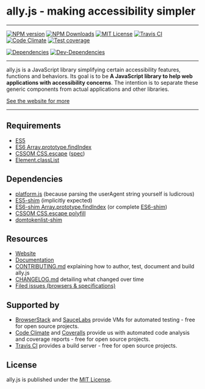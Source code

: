 # ally.js - making accessibility simpler

---

[![NPM version][npm-image]][npm-url]
[![NPM Downloads][downloads-image]][downloads-url]
[![MIT License][license-image]][license-url]
[![Travis CI][build-image]][build-url]
[![Code Climate][climate-image]][climate-url]
[![Test coverage][coverage-image]][coverage-url]

[![Dependencies][dependencies-image]][dependencies-url]
[![Dev-Dependencies][dev-dependencies-image]][dev-dependencies-url]

---

ally.js is a JavaScript library simplifying certain accessibility features, functions and behaviors. Its goal is to be **A JavaScript library to help web applications with accessibility concerns**. The intention is to separate these generic components from actual applications and other libraries.

[See the website for more](https://allyjs.io)

---

## Requirements

* [ES5](http://kangax.github.io/compat-table/es5/)
* [ES6 Array.prototype.findIndex](https://developer.mozilla.org/en-US/docs/Web/JavaScript/Reference/Global_Objects/Array/findIndex)
* [CSSOM CSS.escape](https://developer.mozilla.org/en-US/docs/Web/API/CSS.escape) ([spec](http://dev.w3.org/csswg/cssom/#the-css.escape%28%29-method))
* [Element.classList](https://developer.mozilla.org/en/docs/Web/API/Element/classList)


## Dependencies

* [platform.js](https://github.com/bestiejs/platform.js) (because parsing the userAgent string yourself is ludicrous)
* [ES5-shim](https://github.com/es-shims/es5-shim) (implicitly expected)
* [ES6-shim Array.prototype.findIndex](https://github.com/paulmillr/Array.prototype.findIndex) (or complete [ES6-shim](https://github.com/paulmillr/es6-shim))
* [CSSOM CSS.escape polyfill](https://github.com/mathiasbynens/CSS.escape)
* [domtokenlist-shim](https://github.com/jwilsson/domtokenlist)


## Resources

* [Website](http://allyjs.io/)
* [Documentation](docs/README.md)
* [CONTRIBUTING.md](CONTRIBUTING.md) explaining how to author, test, document and build ally.js
* [CHANGELOG.md](CHANGELOG.md) detailing what changed over time
* [Filed issues (browsers & specifications)](issues.md)


## Supported by

* [BrowserStack](http://browserstack.com) and [SauceLabs](http://saucelabs.com/) provide VMs for automated testing - free for open source projects.
* [Code Climate](https://codeclimate.com/github/medialize/ally.js) and [Coveralls](https://coveralls.io/github/medialize/ally.js/) provide us with automated code analysis and coverage reports - free for open source projects.
* [Travis CI](https://travis-ci.org/medialize/ally.js) provides a build server - free for open source projects.


## License

ally.js is published under the [MIT License](http://opensource.org/licenses/mit-license).


[npm-image]: https://img.shields.io/npm/v/ally.js.svg
[npm-url]: https://www.npmjs.com/package/ally.js
[downloads-image]: https://img.shields.io/npm/dm/ally.js.svg
[downloads-url]: https://www.npmjs.com/package/ally.js
[license-image]: https://img.shields.io/npm/l/ally.js.svg
[license-url]: https://github.com/medialize/ally.js/blob/master/LICENSE.txt
[build-image]: https://img.shields.io/travis/medialize/ally.js/master.svg
[build-url]: https://travis-ci.org/medialize/ally.js
[climate-image]: https://img.shields.io/codeclimate/github/medialize/ally.js.svg
[climate-url]: https://codeclimate.com/github/medialize/ally.js
[coverage-image]: https://img.shields.io/codeclimate/coverage/github/medialize/ally.js.svg
[coverage-url]: https://codeclimate.com/github/medialize/ally.js/coverage
[dependencies-image]: https://img.shields.io/david/medialize/ally.js.svg
[dependencies-url]: https://www.npmjs.com/package/ally.js
[dev-dependencies-image]: https://img.shields.io/david/dev/medialize/ally.js.svg
[dev-dependencies-url]: https://www.npmjs.com/package/ally.js
